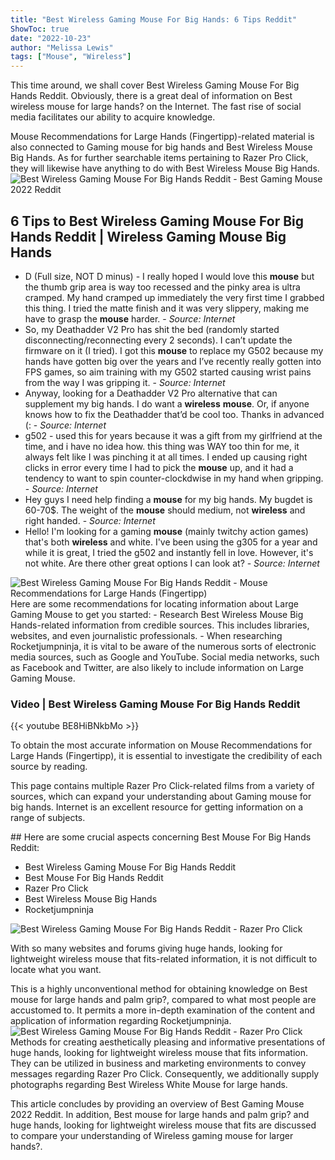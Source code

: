 ```yaml
---
title: "Best Wireless Gaming Mouse For Big Hands: 6 Tips Reddit"
ShowToc: true 
date: "2022-10-23"
author: "Melissa Lewis" 
tags: ["Mouse", "Wireless"]
---
```


	
This time around, we shall cover Best Wireless Gaming Mouse For Big Hands Reddit. Obviously, there is a great deal of information on Best wireless mouse for large hands? on the Internet. The fast rise of social media facilitates our ability to acquire knowledge.

Mouse Recommendations for Large Hands (Fingertipp)-related material is also connected to Gaming mouse for big hands and Best Wireless Mouse Big Hands. As for further searchable items pertaining to Razer Pro Click, they will likewise have anything to do with Best Wireless Mouse Big Hands.
<img loading="lazy" src="https://www.windowscentral.com/sites/wpcentral.com/files/styles/large/public/field/image/2015/12/Corsair-Scimitar-Gaming-Mouse-photo-top-1.jpg?itok=GrxyarL7" onerror="this.onerror=null;this.src='https://blogger.googleusercontent.com/img/a/AVvXsEhe7F7TRXHtjiKvHb5vS7DmnxvpHiDyoYyYvm1nHB3Qp2_w3BnM6A2eq4v7FYxCC9bfZt3a9vIMtAYEKUiaDQbHMg-ViyGmRIj39MLp0bGFfgfYw1Dc9q_H-T0wiTm3l0Uq42dETrN9eC8aGJ9_IORZsxST1AcLR7np1koOfcc7tnHa4S8Mwz_xD9d0=s16000';" alt="Best Wireless Gaming Mouse For Big Hands Reddit - Best Gaming Mouse 2022 Reddit" >

## 6 Tips to Best Wireless Gaming Mouse For Big Hands Reddit | Wireless Gaming Mouse Big Hands
-   D (Full size, NOT D minus) - I really hoped I would love this **mouse** but the thumb grip area is way too recessed and the pinky area is ultra cramped. My hand cramped up immediately the very first time I grabbed this thing. I tried the matte finish and it was very slippery, making me have to grasp the **mouse** harder. - <cite>Source: Internet</cite>
-   So, my Deathadder V2 Pro has shit the bed (randomly started disconnecting/reconnecting every 2 seconds). I can’t update the firmware on it (I tried). I got this **mouse** to replace my G502 because my hands have gotten big over the years and I’ve recently really gotten into FPS games, so aim training with my G502 started causing wrist pains from the way I was gripping it. - <cite>Source: Internet</cite>
-   Anyway, looking for a Deathadder V2 Pro alternative that can supplement my big hands. I do want a **wireless** **mouse**. Or, if anyone knows how to fix the Deathadder that’d be cool too. Thanks in advanced (: - <cite>Source: Internet</cite>
-   g502 - used this for years because it was a gift from my girlfriend at the time, and i have no idea how. this thing was WAY too thin for me, it always felt like I was pinching it at all times. I ended up causing right clicks in error every time I had to pick the **mouse** up, and it had a tendency to want to spin counter-clockdwise in my hand when gripping. - <cite>Source: Internet</cite>
-   Hey guys I need help finding a **mouse** for my big hands. My bugdet is 60-70$. The weight of the **mouse** should medium, not **wireless** and right handed. - <cite>Source: Internet</cite>
-   Hello! I'm looking for a gaming **mouse** (mainly twitchy action games) that's both **wireless** and white. I've been using the g305 for a year and while it is great, I tried the g502 and instantly fell in love. However, it's not white. Are there other great options I can look at? - <cite>Source: Internet</cite>


<img loading="lazy" src="https://best-mouse.com/wp-content/uploads/2021/03/Best-Mouse-for-Designers.png" onerror="this.onerror=null;this.src='https://blogger.googleusercontent.com/img/a/AVvXsEhe7F7TRXHtjiKvHb5vS7DmnxvpHiDyoYyYvm1nHB3Qp2_w3BnM6A2eq4v7FYxCC9bfZt3a9vIMtAYEKUiaDQbHMg-ViyGmRIj39MLp0bGFfgfYw1Dc9q_H-T0wiTm3l0Uq42dETrN9eC8aGJ9_IORZsxST1AcLR7np1koOfcc7tnHa4S8Mwz_xD9d0=s16000';" alt="Best Wireless Gaming Mouse For Big Hands Reddit - Mouse Recommendations for Large Hands (Fingertipp)" >
Here are some recommendations for locating information about Large Gaming Mouse to get you started:
- Research Best Wireless Mouse Big Hands-related information from credible sources. This includes libraries, websites, and even journalistic professionals.
- When researching Rocketjumpninja, it is vital to be aware of the numerous sorts of electronic media sources, such as Google and YouTube. Social media networks, such as Facebook and Twitter, are also likely to include information on Large Gaming Mouse.

### Video | Best Wireless Gaming Mouse For Big Hands Reddit
{{< youtube BE8HiBNkbMo >}} 

To obtain the most accurate information on Mouse Recommendations for Large Hands (Fingertipp), it is essential to investigate the credibility of each source by reading.

This page contains multiple Razer Pro Click-related films from a variety of sources, which can expand your understanding about Gaming mouse for big hands. Internet is an excellent resource for getting information on a range of subjects.
<script async="async" data-cfasync="false" src="//normallydemandedalter.com/fe63df3c5408708b15d8dc3d9b206b31/invoke.js"></script>
<div id="container-fe63df3c5408708b15d8dc3d9b206b31"></div>
## Here are some crucial aspects concerning Best Mouse For Big Hands Reddit:

- Best Wireless Gaming Mouse For Big Hands Reddit
- Best Mouse For Big Hands Reddit
- Razer Pro Click
- Best Wireless Mouse Big Hands
- Rocketjumpninja

 <img loading="lazy" src="https://external-preview.redd.it/5QR0jQdXGHiXHdMG6Uh7wmpO-qoW98QaaLQTMqkUiU8.jpg?width=1024&auto=webp&s=290d10bccfc808229a0b872a81b54844ebd44e3a" onerror="this.onerror=null;this.src='https://blogger.googleusercontent.com/img/a/AVvXsEhe7F7TRXHtjiKvHb5vS7DmnxvpHiDyoYyYvm1nHB3Qp2_w3BnM6A2eq4v7FYxCC9bfZt3a9vIMtAYEKUiaDQbHMg-ViyGmRIj39MLp0bGFfgfYw1Dc9q_H-T0wiTm3l0Uq42dETrN9eC8aGJ9_IORZsxST1AcLR7np1koOfcc7tnHa4S8Mwz_xD9d0=s16000';" alt="Best Wireless Gaming Mouse For Big Hands Reddit - Razer Pro Click" >

With so many websites and forums giving huge hands, looking for lightweight wireless mouse that fits-related information, it is not difficult to locate what you want.

This is a highly unconventional method for obtaining knowledge on Best mouse for large hands and palm grip?, compared to what most people are accustomed to. It permits a more in-depth examination of the content and application of information regarding Rocketjumpninja.
<img loading="lazy" src="https://i1.wp.com/effemeride.com/wp-content/uploads/2019/07/Logitech-G-Pro-Wireless-Design.jpg" onerror="this.onerror=null;this.src='https://blogger.googleusercontent.com/img/a/AVvXsEhe7F7TRXHtjiKvHb5vS7DmnxvpHiDyoYyYvm1nHB3Qp2_w3BnM6A2eq4v7FYxCC9bfZt3a9vIMtAYEKUiaDQbHMg-ViyGmRIj39MLp0bGFfgfYw1Dc9q_H-T0wiTm3l0Uq42dETrN9eC8aGJ9_IORZsxST1AcLR7np1koOfcc7tnHa4S8Mwz_xD9d0=s16000';" alt="Best Wireless Gaming Mouse For Big Hands Reddit - Razer Pro Click" >
Methods for creating aesthetically pleasing and informative presentations of huge hands, looking for lightweight wireless mouse that fits information. They can be utilized in business and marketing environments to convey messages regarding Razer Pro Click. Consequently, we additionally supply photographs regarding Best Wireless White Mouse for large hands.

This article concludes by providing an overview of Best Gaming Mouse 2022 Reddit. In addition, Best mouse for large hands and palm grip? and huge hands, looking for lightweight wireless mouse that fits are discussed to compare your understanding of Wireless gaming mouse for larger hands?.
	
	

